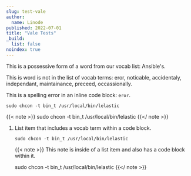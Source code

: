 ```yaml
---
slug: test-vale
author:
  name: Linode
published: 2022-07-01
title: "Vale Tests"
_build:
  list: false
noindex: true
---
```


<!--- Possessive test. Desired result: ignore -->
This is a possessive form of a word from our vocab list: Ansible's.

<!--- General spelling error. Desired result: error -->
This is word is not in the list of vocab terms: eror, noticable, accidentaly, independant, maintainance, preceed, occassionally.

<!--- Inline code spelling error. Desired result: ignore -->
This is a spelling error in an inline code block: `eror`.

<!--- Code block spelling error. Desired result: ignore -->

    sudo chcon -t bin_t /usr/local/bin/lelastic

{{< note >}}
    sudo chcon -t bin_t /usr/local/bin/lelastic
{{</ note >}}

<!--- Code block in list spelling error. Desired result: ignore -->
1.  List item that includes a vocab term within a code block.

        sudo chcon -t bin_t /usr/local/bin/lelastic

    {{< note >}}
This note is inside of a list item and also has a code block within it.

    sudo chcon -t bin_t /usr/local/bin/lelastic
{{</ note >}}